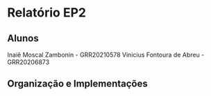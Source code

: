 # Relatório EP2

## Alunos

Inaiê Moscal Zambonin - GRR20210578
Vinicius Fontoura de Abreu - GRR20206873

## Organização e Implementações
